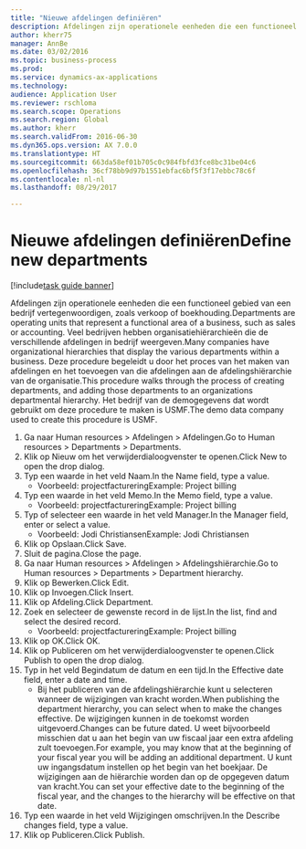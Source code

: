 ```yaml
--- 
title: "Nieuwe afdelingen definiëren"
description: Afdelingen zijn operationele eenheden die een functioneel gebied van een bedrijf vertegenwoordigen, zoals verkoop of boekhouding.
author: kherr75
manager: AnnBe
ms.date: 03/02/2016
ms.topic: business-process
ms.prod: 
ms.service: dynamics-ax-applications
ms.technology: 
audience: Application User
ms.reviewer: rschloma
ms.search.scope: Operations
ms.search.region: Global
ms.author: kherr
ms.search.validFrom: 2016-06-30
ms.dyn365.ops.version: AX 7.0.0
ms.translationtype: HT
ms.sourcegitcommit: 663da58ef01b705c0c984fbfd3fce8bc31be04c6
ms.openlocfilehash: 36cf78bb9d97b1551ebfac6bf5f3f17ebbc78c6f
ms.contentlocale: nl-nl
ms.lasthandoff: 08/29/2017

---
```

# <a name="define-new-departments"></a><span data-ttu-id="afd55-103">Nieuwe afdelingen definiëren</span><span class="sxs-lookup"><span data-stu-id="afd55-103">Define new departments</span></span>

[!include[task guide banner](../../includes/task-guide-banner.md)]

<span data-ttu-id="afd55-104">Afdelingen zijn operationele eenheden die een functioneel gebied van een bedrijf vertegenwoordigen, zoals verkoop of boekhouding.</span><span class="sxs-lookup"><span data-stu-id="afd55-104">Departments are operating units that represent a functional area of a business, such as sales or accounting.</span></span> <span data-ttu-id="afd55-105">Veel bedrijven hebben organisatiehiërarchieën die de verschillende afdelingen in bedrijf weergeven.</span><span class="sxs-lookup"><span data-stu-id="afd55-105">Many companies have organizational hierarchies that display the various departments within a business.</span></span> <span data-ttu-id="afd55-106">Deze procedure begeleidt u door het proces van het maken van afdelingen en het toevoegen van die afdelingen aan de afdelingshiërarchie van de organisatie.</span><span class="sxs-lookup"><span data-stu-id="afd55-106">This procedure walks through the process of creating departments, and adding those departments to an organizations departmental hierarchy.</span></span> <span data-ttu-id="afd55-107">Het bedrijf van de demogegevens dat wordt gebruikt om deze procedure te maken is USMF.</span><span class="sxs-lookup"><span data-stu-id="afd55-107">The demo data company used to create this procedure is USMF.</span></span>

1. <span data-ttu-id="afd55-108">Ga naar Human resources > Afdelingen > Afdelingen.</span><span class="sxs-lookup"><span data-stu-id="afd55-108">Go to Human resources > Departments > Departments.</span></span>
2. <span data-ttu-id="afd55-109">Klik op Nieuw om het verwijderdialoogvenster te openen.</span><span class="sxs-lookup"><span data-stu-id="afd55-109">Click New to open the drop dialog.</span></span>
3. <span data-ttu-id="afd55-110">Typ een waarde in het veld Naam.</span><span class="sxs-lookup"><span data-stu-id="afd55-110">In the Name field, type a value.</span></span>
    * <span data-ttu-id="afd55-111">Voorbeeld: projectfacturering</span><span class="sxs-lookup"><span data-stu-id="afd55-111">Example: Project billing</span></span>  
4. <span data-ttu-id="afd55-112">Typ een waarde in het veld Memo.</span><span class="sxs-lookup"><span data-stu-id="afd55-112">In the Memo field, type a value.</span></span>
    * <span data-ttu-id="afd55-113">Voorbeeld: projectfacturering</span><span class="sxs-lookup"><span data-stu-id="afd55-113">Example: Project billing</span></span>  
5. <span data-ttu-id="afd55-114">Typ of selecteer een waarde in het veld Manager.</span><span class="sxs-lookup"><span data-stu-id="afd55-114">In the Manager field, enter or select a value.</span></span>
    * <span data-ttu-id="afd55-115">Voorbeeld: Jodi Christiansen</span><span class="sxs-lookup"><span data-stu-id="afd55-115">Example: Jodi Christiansen</span></span>  
6. <span data-ttu-id="afd55-116">Klik op Opslaan.</span><span class="sxs-lookup"><span data-stu-id="afd55-116">Click Save.</span></span>
7. <span data-ttu-id="afd55-117">Sluit de pagina.</span><span class="sxs-lookup"><span data-stu-id="afd55-117">Close the page.</span></span>
8. <span data-ttu-id="afd55-118">Ga naar Human resources > Afdelingen > Afdelingshiërarchie.</span><span class="sxs-lookup"><span data-stu-id="afd55-118">Go to Human resources > Departments > Department hierarchy.</span></span>
9. <span data-ttu-id="afd55-119">Klik op Bewerken.</span><span class="sxs-lookup"><span data-stu-id="afd55-119">Click Edit.</span></span>
10. <span data-ttu-id="afd55-120">Klik op Invoegen.</span><span class="sxs-lookup"><span data-stu-id="afd55-120">Click Insert.</span></span>
11. <span data-ttu-id="afd55-121">Klik op Afdeling.</span><span class="sxs-lookup"><span data-stu-id="afd55-121">Click Department.</span></span>
12. <span data-ttu-id="afd55-122">Zoek en selecteer de gewenste record in de lijst.</span><span class="sxs-lookup"><span data-stu-id="afd55-122">In the list, find and select the desired record.</span></span>
    * <span data-ttu-id="afd55-123">Voorbeeld: projectfacturering</span><span class="sxs-lookup"><span data-stu-id="afd55-123">Example: Project billing</span></span>  
13. <span data-ttu-id="afd55-124">Klik op OK.</span><span class="sxs-lookup"><span data-stu-id="afd55-124">Click OK.</span></span>
14. <span data-ttu-id="afd55-125">Klik op Publiceren om het verwijderdialoogvenster te openen.</span><span class="sxs-lookup"><span data-stu-id="afd55-125">Click Publish to open the drop dialog.</span></span>
15. <span data-ttu-id="afd55-126">Typ in het veld Begindatum de datum en een tijd.</span><span class="sxs-lookup"><span data-stu-id="afd55-126">In the Effective date field, enter a date and time.</span></span>
    * <span data-ttu-id="afd55-127">Bij het publiceren van de afdelingshiërarchie kunt u selecteren wanneer de wijzigingen van kracht worden.</span><span class="sxs-lookup"><span data-stu-id="afd55-127">When publishing the department hierarchy, you can select when to make the changes effective.</span></span> <span data-ttu-id="afd55-128">De wijzigingen kunnen in de toekomst worden uitgevoerd.</span><span class="sxs-lookup"><span data-stu-id="afd55-128">Changes can be future dated.</span></span> <span data-ttu-id="afd55-129">U weet bijvoorbeeld misschien dat u aan het begin van uw fiscaal jaar een extra afdeling zult toevoegen.</span><span class="sxs-lookup"><span data-stu-id="afd55-129">For example, you may know that at the beginning of your fiscal year you will be adding an additional department.</span></span> <span data-ttu-id="afd55-130">U kunt uw ingangsdatum instellen op het begin van het boekjaar. De wijzigingen aan de hiërarchie worden dan op de opgegeven datum van kracht.</span><span class="sxs-lookup"><span data-stu-id="afd55-130">You can set your effective date to the beginning of the fiscal year, and the changes to the hierarchy will be effective on that date.</span></span>  
16. <span data-ttu-id="afd55-131">Typ een waarde in het veld Wijzigingen omschrijven.</span><span class="sxs-lookup"><span data-stu-id="afd55-131">In the Describe changes field, type a value.</span></span>
17. <span data-ttu-id="afd55-132">Klik op Publiceren.</span><span class="sxs-lookup"><span data-stu-id="afd55-132">Click Publish.</span></span>


